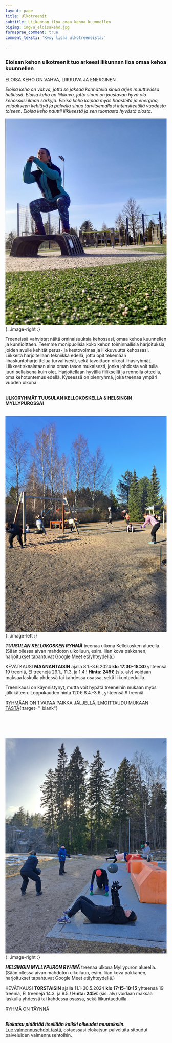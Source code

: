 ```yaml
---
layout: page
title: Ulkotreenit
subtitle: Liikunnan iloa omaa kehoa kuunnellen
bigimg: img/a_eloisakeho.jpg
formspree_comment: true
comment_teksti: 'Kysy lisää ulkotreeneistä:'

---
```

### **Eloisan kehon ulkotreenit**  tuo arkeesi liikunnan iloa omaa kehoa kuunnellen

<p></p>
<p class="otsikkolistapalkki">
ELOISA KEHO ON VAHVA, LIIKKUVA JA ENERGINEN
</p>

_Eloisa keho on vahva, jotta se jaksaa kannatella sinua arjen muuttuvissa hetkissä.
Eloisa keho on liikkuva, jotta sinun on joustavan hyvä olo kehossasi ilman särkyjä.
Eloisa keho kaipaa myös haasteita ja energiaa, voidakseen kehittyä ja palvella sinua tarvitsemallasi intensiteetillä
vuodesta toiseen. Eloisa keho nauttii liikkeestä ja sen tuomasta hyvästä olosta._

![Pienryhmätreeni](/img/kellokosken_pienryhma.jpg "eloisan kehon ulkotreenit"){: .image-right :}

Treeneissä vahvistat näitä ominaisuuksia kehossasi, omaa kehoa kuunnellen ja kunnioittaen. Teemme monipuolisia koko kehon toiminnallisia harjoituksia, joiden avulle kehität perus- ja kestovoimaa ja liikkuvuutta kehossasi. Liikkeitä harjoitellaan tekniikka edellä, jotta opit tekemään lihaskuntoharjoittelua turvallisesti, sekä tavoittaen oikeat lihasryhmät. Liikkeet skaalataan aina oman tason mukaisesti, jonka johdosta voit tulla juuri sellaisena kuin olet. Harjoitellaan hyvällä fiiliksellä ja rennolla otteella, oma kehotuntemus edellä. Kyseessä on pienryhmä, joka treenaa ympäri vuoden ulkona.  <br/><br/>

**ULKORYHMÄT TUUSULAN KELLOKOSKELLA & HELSINGIN MYLLYPUROSSA!** <br/><br/>

![Pienryhmätreeni](/img/kellokoski_treeni.jpg "Kellokosken pienryhma"){: .image-left :}

**_TUUSULAN KELLOKOSKEN RYHMÄ_**
treenaa ulkona Kellokosken alueella. (Sään ollessa aivan mahdoton ulkoiluun, esim. liian kova pakkanen, harjoitukset tapahtuvat Google Meet etäyhteydellä.) 

KEVÄTKAUSI **MAANANTAISIN** ajalla 8.1.-3.6.2024 **klo 17:30-18:30**  yhteensä 19 treeniä, EI treenejä 29.1., 11.3. ja 1.4.!
**Hinta: 245€** (sis. alv) voidaan maksaa laskulla yhdessä tai kahdessa osassa, sekä liikuntaeduilla.

Treenikausi on käynnistynyt, mutta voit hypätä treeneihin mukaan myös jälkikäteen. Loppukauden hinta 120€ 8.4.-3.6., yhteensä 9 treeniä.  

[RYHMÄÄN ON 1 VAPAA PAIKKA JÄLJELLÄ,ILMOITTAUDU MUKAAN TÄSTÄ](https://forms.gle/xkD3MmA8WpTuT12RA){:target="_blank"}
<br/><br/>
<br/><br/>
<br/><br/>
![Pienryhmätreeni](/img/myllypuro_treeni.jpg "Myllypuron pienryhmä"){: .image-right :}

***HELSINGIN MYLLYPURON RYHMÄ***
treenaa ulkona Myllypuron alueella. (Sään ollessa aivan mahdoton ulkoiluun, esim. liian kova pakkanen, harjoitukset tapahtuvat Google Meet etäyhteydellä.)

KEVÄTKAUSI **TORSTAISIN** ajalla 11.1-30.5.2024 **klo 17:15-18:15**  yhteensä 19 treeniä, EI treenejä 14.3. ja 9.5.!
**Hinta: 245€** (sis. alv) voidaan maksaa laskulla yhdessä tai kahdessa osassa, sekä liikuntaeduilla.

RYHMÄ ON TÄYNNÄ
<br/><br/>

**_Elokatsu pidättää itsellään kaikki oikeudet muutoksiin._**  
[Lue valmennusehdot tästä](/valmennusehdot), ostaessasi elokatsun palveluita sitoudut palveluiden valmennusehtoihin.